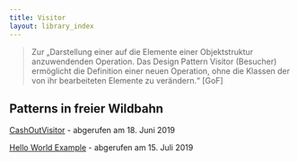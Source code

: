 ```yaml
---
title: Visitor
layout: library_index
---
```


> Zur „Darstellung einer auf die Elemente einer Objektstruktur anzuwendenden Operation. Das Design Pattern Visitor (Besucher) ermöglicht die Definition einer neuen Operation, ohne die Klassen der von ihr bearbeiteten Elemente zu verändern.“ [GoF]

## Patterns in freier Wildbahn

[CashOutVisitor](https://github.com/jacob-pecile/Visitor) - abgerufen am 18. Juni 2019

[Hello World Example](https://github.com/code4craft/hello-design-pattern/tree/master/src/main/java/helloworld/behavioral/visitor) - abgerufen am 15. Juli 2019
